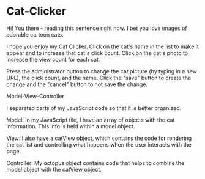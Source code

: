 # Cat-Clicker

Hi! You there - reading this sentence right now. I bet you love images of adorable cartoon cats.

I hope you enjoy my Cat Clicker. Click on the cat's name in the list to make it appear and to increase that cat's click count.
Click on the cat's photo to increase the view count for each cat. 

Press the administrator button to change the cat picture (by typing in a new URL), the click count, and the name. Click the 
"save" button to create the change and the "cancel" button to not save the change.


Model-View-Controller

I separated parts of my JavaScript code so that it is better organized.

Model:
In my JavaScript file, I have an array of objects with the cat information. This info is held within a model object.

View:
I also have a catView object, which contains the code for rendering the cat list and controlling what happens when the user 
interacts with the page.

Controller:
My octopus object contains code that helps to combine the model object with the catView object.
